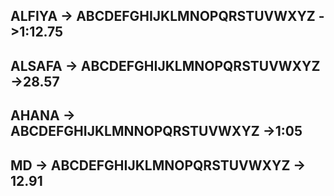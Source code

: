 ## ALFIYA -> ABCDEFGHIJKLMNOPQRSTUVWXYZ ->1:12.75

## ALSAFA -> ABCDEFGHIJKLMNOPQRSTUVWXYZ ->28.57

## AHANA -> ABCDEFGHIJKLMNNOPQRSTUVWXYZ ->1:05

## MD -> ABCDEFGHIJKLMNOPQRSTUVWXYZ -> 12.91
